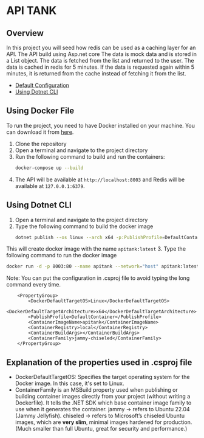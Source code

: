 ﻿# API TANK

## Overview
In this project you will seed how redis can be used as a caching layer for an API. The API build using Asp.net core
The data is mock data and is stored in a List<T> object. The data is fetched from the list and returned to the user. 
The data is cached in redis for 5 minutes. If the data is requested again within 5 minutes, it is returned from the cache instead of fetching it from the list.

- [Default Configuration](#using_docker_file)
- [Using Dotnet CLI](#using_dotnet_cli)

## Using Docker File
To run the project, you need to have Docker installed on your machine. You can download it from [here](https://www.docker.com/products/docker-desktop).
1. Clone the repository
2. Open a terminal and navigate to the project directory
3. Run the following command to build and run the containers:
   ```bash
   docker-compose up --build
   ```
4. The API will be available at `http://localhost:8003` and Redis will be available at `127.0.0.1:6379`.

## Using Dotnet CLI
1. Open a terminal and navigate to the project directory
2. Type the following command to build the docker image
   ```bash
   dotnet publish --os linux --arch x64 -p:PublishProfile=DefaultContainer -c Release
   ```
This will create docker image with the name `apitank:latest`
3. Type the following command to run the docker image
   ```bash
   docker run -d -p 8003:80 --name apitank --network="host" apitank:latest
   ```
Note: You can put the configuration in .csproj file to avoid typing the long command every time.
```
    <PropertyGroup>
        <DockerDefaultTargetOS>Linux</DockerDefaultTargetOS>
        <DockerDefaultTargetArchitecture>x64</DockerDefaultTargetArchitecture>
        <PublishProfile>DefaultContainer</PublishProfile>
        <ContainerImageName>apitank</ContainerImageName>
        <ContainerRegistry>local</ContainerRegistry>
        <ContainerBuildArgs></ContainerBuildArgs>
        <ContainerFamily>jammy-chiseled</ContainerFamily>
    </PropertyGroup>
```
## Explanation of the properties used in .csproj file
- DockerDefaultTargetOS: Specifies the target operating system for the Docker image. In this case, it's set to Linux.
- ContainerFamily is an MSBuild property used when publishing or building container images directly from your project (without writing a Dockerfile).
It tells the .NET SDK which base container image family to use when it generates the container.
jammy → refers to Ubuntu 22.04 (Jammy Jellyfish).
chiseled → refers to Microsoft’s chiseled Ubuntu images, which are **very slim**, minimal images hardened for production.
(Much smaller than full Ubuntu, great for security and performance.)
